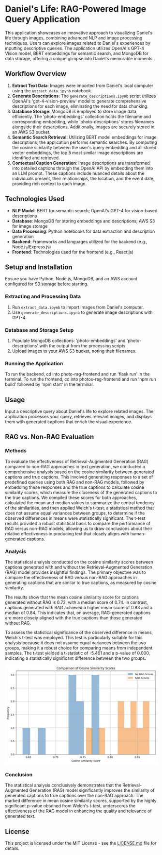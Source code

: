 # Daniel's Life: RAG-Powered Image Query Application

This application showcases an innovative approach to visualizing Daniel's life through images, combining advanced NLP and image processing techniques. Users can explore images related to Daniel's experiences by inputting descriptive queries. The application utilizes OpenAI's GPT-4 Vision model, BERT embeddings for semantic search, and MongoDB for data storage, offering a unique glimpse into Daniel's memorable moments.

## Workflow Overview

1. **Extract Text Data**: Images were imported from Daniel's local computer using the `extract_data.ipynb` notebook.
2. **Generate Descriptions**: The `generate_descriptions.ipynb` script utilizes OpenAI's 'gpt-4-vision-preview' model to generate comprehensive descriptions for each image, eliminating the need for data chunking.
3. **Database Storage**: MongoDB is employed to store image data efficiently. The 'photo-embeddings' collection holds the filename and corresponding embedding, while 'photo-descriptions' stores filenames alongside their descriptions. Additionally, images are securely stored in an AWS S3 bucket.
4. **Semantic Search Retrieval**: Utilizing BERT model embeddings for image descriptions, the application performs semantic searches. By computing the cosine similarity between the user's query embedding and all stored vector embeddings, the top 5 most similar image descriptions are identified and retrieved.
5. **Contextual Caption Generation**: Image descriptions are transformed into detailed captions through the OpenAI API by embedding them into an LLM prompt. These captions include nuanced details about the individuals present, their relationships, the location, and the event date, providing rich context to each image.

## Technologies Used

- **NLP Model**: BERT for semantic search; OpenAI's GPT-4 for vision-based descriptions
- **Database**: MongoDB for storing embeddings and descriptions; AWS S3 for image storage
- **Data Processing**: Python notebooks for data extraction and description generation
- **Backend**: Frameworks and languages utilized for the backend (e.g., Node.js/Express.js)
- **Frontend**: Technologies used for the frontend (e.g., React.js)

## Setup and Installation

Ensure you have Python, Node.js, MongoDB, and an AWS account configured for S3 storage before starting.

### Extracting and Processing Data

1. Run `extract_data.ipynb` to import images from Daniel's computer.
2. Use `generate_descriptions.ipynb` to generate image descriptions with GPT-4.

### Database and Storage Setup

1. Populate MongoDB collections: 'photo-embeddings' and 'photo-descriptions' with the output from the processing scripts.
2. Upload images to your AWS S3 bucket, noting their filenames.

### Running the Application

To run the backend, cd into photo-rag-frontend and run 'flask run' in the terminal.
To run the frontend, cd into photos-rag-frontend and run 'npm run build' followed by 'npm start' in the terminal.

## Usage

Input a descriptive query about Daniel's life to explore related images. The application processes your query, retrieves relevant images, and displays them with generated captions that enrich the visual experience.

## RAG vs. Non-RAG Evaluation

### Methods
To evaluate the effectiveness of Retrieval-Augmented Generation (RAG) compared to non-RAG approaches in text generation, we conducted a comprehensive analysis based on the cosine similarity between generated captions and true captions. This involved generating responses to a set of predefined queries using both RAG and non-RAG models, followed by embedding these responses and the true captions to calculate cosine similarity scores, which measure the closeness of the generated captions to the true captions. We compiled these scores for both approaches, calculated the mean and median values to summarize the central tendency of the similarities, and then applied Welch's t-test, a statistical method that does not assume equal variances between groups, to determine if the observed differences in means were statistically significant. The t-test results provided a robust statistical basis to compare the performance of RAG versus non-RAG models, allowing us to draw conclusions about their relative effectiveness in producing text that closely aligns with human-generated captions.

### Analysis
The statistical analysis conducted on the cosine similarity scores between captions generated with and without the Retrieval-Augmented Generation (RAG) model provides insightful findings. The primary objective was to compare the effectiveness of RAG versus non-RAG approaches in generating captions that are similar to true captions, as measured by cosine similarity.

The results show that the mean cosine similarity score for captions generated without RAG is 0.73, with a median score of 0.74. In contrast, captions generated with RAG achieved a higher mean score of 0.83 and a median of 0.84. This indicates that, on average, RAG-generated captions are more closely aligned with the true captions than those generated without RAG.

To assess the statistical significance of the observed difference in means, Welch's t-test was employed. This test is particularly suitable for this analysis because it does not assume equal variances between the two groups, making it a robust choice for comparing means from independent samples. The t-test yielded a t-statistic of -5.491 and a p-value of 0.000, indicating a statistically significant difference between the two groups.

![RAG vs Non-RAG Comparison](rag-vs-nonrag.png)

### Conclusion
The statistical analysis conclusively demonstrates that the Retrieval-Augmented Generation (RAG) model significantly improves the similarity of generated captions to true captions over the non-RAG approach. The marked difference in mean cosine similarity scores, supported by the highly significant p-value obtained from Welch's t-test, underscores the effectiveness of the RAG model in enhancing the quality and relevance of generated text.

## License

This project is licensed under the MIT License - see the [LICENSE.md](LICENSE.md) file for details.

